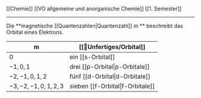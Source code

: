 [[Chemie]] [[VO allgemeine und anorganische Chemie]] [[1. Semester]]

---

Die **magnetische [[Quantenzahlen|Quantenzahl]] m
** beschreibt das Orbital eines Elektrons.

| m                | [[📂Unfertiges/Orbital]]                    |
| ---------------- | ------------------------------ |
| $0$                | ein [[s-Orbital]]              |
| $-1,0,1$           | drei [[p-Orbital\|p-Orbitale]] |
| $-2,-1,0,1,2$      | fünf [[d-Orbital\|d-Orbitale]] |
| $-3,-2,-1,0,1,2,3$ | sieben [[f-Orbital\|f-Orbitale]]